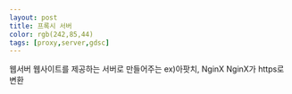 ```yaml
---
layout: post
title: 프록시 서버
color: rgb(242,85,44)
tags: [proxy,server,gdsc]
---
```


웹서버
웹사이트를 제공하는 서버로 만들어주는
ex)아팟치, NginX
NginX가 https로 변환
